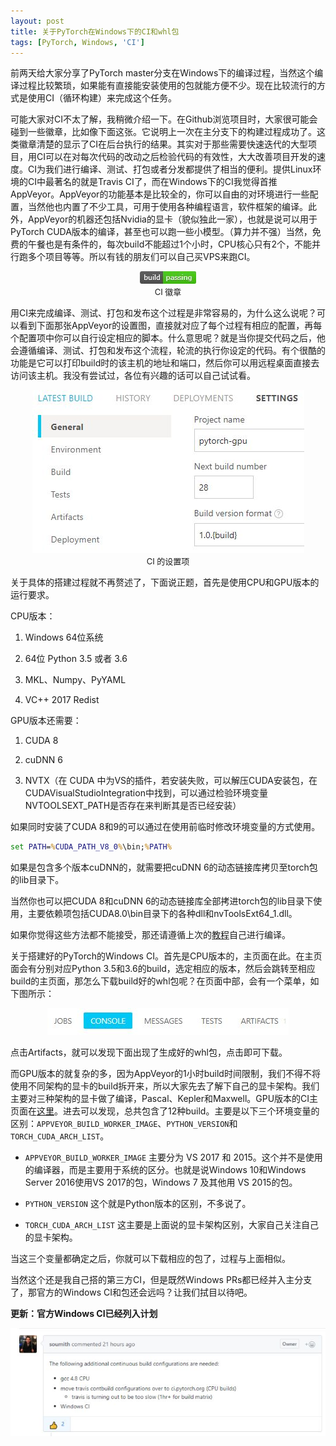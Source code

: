 ```yaml
---
layout: post
title: 关于PyTorch在Windows下的CI和whl包
tags: [PyTorch, Windows, 'CI']
---
```

前两天给大家分享了PyTorch master分支在Windows下的编译过程，当然这个编译过程比较繁琐，如果能有直接能安装使用的包就能方便不少。现在比较流行的方式是使用CI（循环构建）来完成这个任务。

可能大家对CI不太了解，我稍微介绍一下。在Github浏览项目时，大家很可能会碰到一些徽章，比如像下面这张。它说明上一次在主分支下的构建过程成功了。这类徽章清楚的显示了CI在后台执行的结果。其实对于那些需要快速迭代的大型项目，用CI可以在对每次代码的改动之后检验代码的有效性，大大改善项目开发的速度。CI为我们进行编译、测试、打包或者分发都提供了相当的便利。提供Linux环境的CI中最著名的就是Travis CI了，而在Windows下的CI我觉得首推AppVeyor。AppVeyor的功能基本是比较全的，你可以自由的对环境进行一些配置，当然他也内置了不少工具，可用于使用各种编程语言，软件框架的编译。此外，AppVeyor的机器还包括Nvidia的显卡（貌似独此一家），也就是说可以用于PyTorch CUDA版本的编译，甚至也可以跑一些小模型。（算力并不强）当然，免费的午餐也是有条件的，每次build不能超过1个小时，CPU核心只有2个，不能并行跑多个项目等等。所以有钱的朋友们可以自己买VPS来跑CI。

<p align="center">
    <img src="/img/ci_badge_example.jpg">
    <br>
    <font size="-1">CI 徽章</font>
</p>

用CI来完成编译、测试、打包和发布这个过程是非常容易的，为什么这么说呢？可以看到下面那张AppVeyor的设置图，直接就对应了每个过程有相应的配置，再每个配置项中你可以自行设定相应的脚本。什么意思呢？就是当你提交代码之后，他会遵循编译、测试、打包和发布这个流程，轮流的执行你设定的代码。有个很酷的功能是它可以打印build时的该主机的地址和端口，然后你可以用远程桌面直接去访问该主机。我没有尝试过，各位有兴趣的话可以自己试试看。

<p align="center">
    <img src="/img/ci_settings_example.jpg">
    <br>
    <font size="-1">CI 的设置项</font>
</p>

关于具体的搭建过程就不再赘述了，下面说正题，首先是使用CPU和GPU版本的运行要求。

CPU版本：

1. Windows 64位系统

2. 64位 Python 3.5 或者 3.6

3. MKL、Numpy、PyYAML

4. VC++ 2017 Redist

GPU版本还需要：

1. CUDA 8

2. cuDNN 6

3. NVTX（在 CUDA 中为VS的插件，若安装失败，可以解压CUDA安装包，在CUDAVisualStudioIntegration中找到，可以通过检验环境变量NVTOOLSEXT_PATH是否存在来判断其是否已经安装）

如果同时安装了CUDA 8和9的可以通过在使用前临时修改环境变量的方式使用。

```cmd
set PATH=%CUDA_PATH_V8_0%\bin;%PATH%
```

如果是包含多个版本cuDNN的，就需要把cuDNN 6的动态链接库拷贝至torch包的lib目录下。

当然你也可以把CUDA 8和cuDNN 6的动态链接库全部拷进torch包的lib目录下使用，主要依赖项包括CUDA8.0\bin目录下的各种dll和nvToolsExt64_1.dll。

如果你觉得这些方法都不能接受，那还请遵循上次的[教程](/2017-11-12-pytorch-windows-into-master/)自己进行编译。

关于搭建好的PyTorch的Windows CI。首先是CPU版本的，主页面在此。在主页面会有分别对应Python 3.5和3.6的build，选定相应的版本，然后会跳转至相应build的主页面，那怎么下载build好的whl包呢？在页面中部，会有一个菜单，如下图所示：

<p align="center">
    <img src="/img/ci_output_menu.jpg">
</p>

点击Artifacts，就可以发现下面出现了生成好的whl包，点击即可下载。

而GPU版本的就复杂的多，因为AppVeyor的1小时build时间限制，我们不得不将使用不同架构的显卡的build拆开来，所以大家先去了解下自己的显卡架构。我们主要对三种架构的显卡做了编译，Pascal、Kepler和Maxwell。GPU版本的CI主页面在[这里](https://ci.appveyor.com/project/peterjc123/pytorch-elheu)。进去可以发现，总共包含了12种build。主要是以下三个环境变量的区别：`APPVEYOR_BUILD_WORKER_IMAGE`、`PYTHON_VERSION`和`TORCH_CUDA_ARCH_LIST`。

- `APPVEYOR_BUILD_WORKER_IMAGE` 主要分为 VS 2017 和 2015。这个并不是使用的编译器，而是主要用于系统的区分。也就是说Windows 10和Windows Server 2016使用VS 2017的包，Windows 7 及其他用 VS 2015的包。

- `PYTHON_VERSION` 这个就是Python版本的区别，不多说了。

- `TORCH_CUDA_ARCH_LIST` 这主要是上面说的显卡架构区别，大家自己关注自己的显卡架构。

当这三个变量都确定之后，你就可以下载相应的包了，过程与上面相似。

当然这个还是我自己搭的第三方CI，但是既然Windows PRs都已经并入主分支了，那官方的Windows CI和包还会远吗？让我们拭目以待吧。

**更新：官方Windows CI已经列入计划**

<p align="center">
    <img src="/img/windows_ci_into_plan.jpg">
</p>

